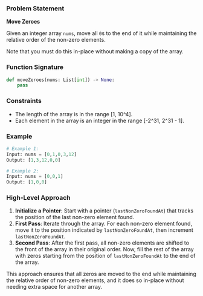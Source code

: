 ### Problem Statement

**Move Zeroes**

Given an integer array `nums`, move all `0`s to the end of it while maintaining the relative order of the non-zero elements.

Note that you must do this in-place without making a copy of the array.

### Function Signature
```python
def moveZeroes(nums: List[int]) -> None:
    pass
```

### Constraints
- The length of the array is in the range [1, 10^4].
- Each element in the array is an integer in the range [-2^31, 2^31 - 1].

### Example
```python
# Example 1:
Input: nums = [0,1,0,3,12]
Output: [1,3,12,0,0]

# Example 2:
Input: nums = [0,0,1]
Output: [1,0,0]
```

### High-Level Approach
1. **Initialize a Pointer**: Start with a pointer (`lastNonZeroFoundAt`) that tracks the position of the last non-zero element found.
2. **First Pass**: Iterate through the array. For each non-zero element found, move it to the position indicated by `lastNonZeroFoundAt`, then increment `lastNonZeroFoundAt`.
3. **Second Pass**: After the first pass, all non-zero elements are shifted to the front of the array in their original order. Now, fill the rest of the array with zeros starting from the position of `lastNonZeroFoundAt` to the end of the array. 

This approach ensures that all zeros are moved to the end while maintaining the relative order of non-zero elements, and it does so in-place without needing extra space for another array.
